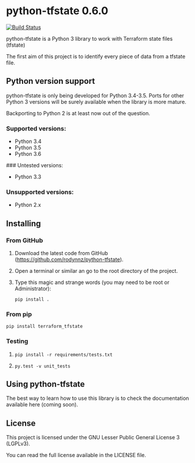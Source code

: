 # python-tfstate 0.6.0

[![Build Status](https://travis-ci.org/rodynnz/python-tfstate.svg?branch=master)](https://travis-ci.org/rodynnz/python-tfstate)

python-tfstate is a Python 3 library to work with Terraform state files (tfstate)

The first aim of this project is to identify every piece of data from a tfstate file.

## Python version support

python-tfstate is only being developed for Python 3.4-3.5. Ports for other Python 3 versions will be surely available when the library is more mature.

Backporting to Python 2 is at least now out of the question.

### Supported versions:
- Python 3.4
- Python 3.5
- Python 3.6

### Untested versions:
- Python 3.3

### Unsupported versions:
- Python 2.x

## Installing

### From GitHub

1. Download the latest code from GitHub (https://github.com/rodynnz/python-tfstate).

2. Open a terminal or similar an go to the root directory of the project.

3. Type this magic and strange words (you may need to be root or Administrator):

    `pip install .`

### From pip

`pip install terraform_tfstate`

### Testing

1. `pip install -r requirements/tests.txt`

2. `py.test -v unit_tests`

## Using python-tfstate

The best way to learn how to use this library is to check the documentation available here (coming soon).

## License

This project is licensed under the GNU Lesser Public General License 3 (LGPLv3).

You can read the full license available in the LICENSE file.
